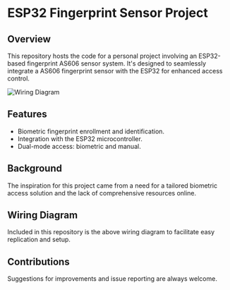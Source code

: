 
# ESP32 Fingerprint Sensor Project

## Overview
This repository hosts the code for a personal project involving an ESP32-based fingerprint AS606 sensor system. It's designed to seamlessly integrate a AS606 fingerprint sensor with the ESP32 for enhanced access control.

![Wiring Diagram](https://i.gyazo.com/9252d290b10dd529fbd9b503a8be1aed.png)

## Features
- Biometric fingerprint enrollment and identification.
- Integration with the ESP32 microcontroller.
- Dual-mode access: biometric and manual.

## Background
The inspiration for this project came from a need for a tailored biometric access solution and the lack of comprehensive resources online.

## Wiring Diagram
Included in this repository is the above wiring diagram to facilitate easy replication and setup.

## Contributions
Suggestions for improvements and issue reporting are always welcome.